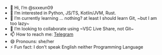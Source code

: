 - 👋 Hi, I’m @sxxeun09
- 👀 I’m interested in Python, JS/TS, Kotlin/JVM, Rust.
- 🌱 I’m currently learning ... nothing? at least I should learn Git, ~but I am too lazy~
- 💞️ I’m looking to collaborate using ~VSC Live Share, not Git~
- 📫 How to reach me: [Telegram](https://t.me/sxxeun09)
- 😄 Pronouns: she/her
- ⚡ Fun fact: I don't speak English neither Programming Language

<!---
sxxeun09/sxxeun09 is a ✨ special ✨ repository because its `README.md` (this file) appears on your GitHub profile.
You can click the Preview link to take a look at your changes.
--->
